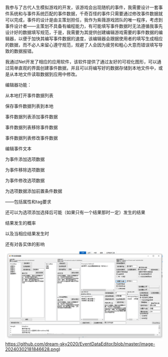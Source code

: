 我参与了古代人生模拟游戏的开发，该游戏会出现随机的事件，我需要设计一套事件系统和与事件系统匹配的事件数据，千奇百怪的事件只需要通过修改事件数据就可以完成，事件的设计是由主策划担任，我作为紫薇游戏团队的唯一程序，考虑到事件设计者——主策划不具备有编程能力，有可能填写事件数据时无法遵循我事先设计好的数据填写规范，于是，我需要为其提供创建编辑游戏需要的事件数据的编辑器，以便于加快其编写事件数据的速度，该编辑器会跟据使用者的填写生成相应的数据，而不必人来留心遵守规范，规避了人会因为疲劳和粗心大意而错误填写导致的数据报错。

我通过Net开发了相应的应用软件，该软件提供了通过友好的可视化图形，可以通过简单直观的界面创建事件数据，并且可以将编写好的数据存储到本地文件中，或是从本地文件读取数据到应用中修改。

编辑器功能：

从本地打开事件数据列表

保存事件数据列表到本地

事件数据列表添加事件数据

事件数据列表移除事件数据

事件数据列表修改事件数据

编辑事件文本

为事件添加选项数据

为事件移除选项数据

为事件修改选项数据

为选项数据添加前置条件数据

——包括属性和tag要求

还可以为选项添加选择后可能（如果只有一个结果那时一定）发生的结果

结果发生的概率

以及当相应结果发生时

还有对各实体的影响

![alt text](https://github.com/dream-sky2020/EventDataEditor/blob/master/image-20240302181846628.png)https://github.com/dream-sky2020/EventDataEditor/blob/master/image-20240302181846628.png)
